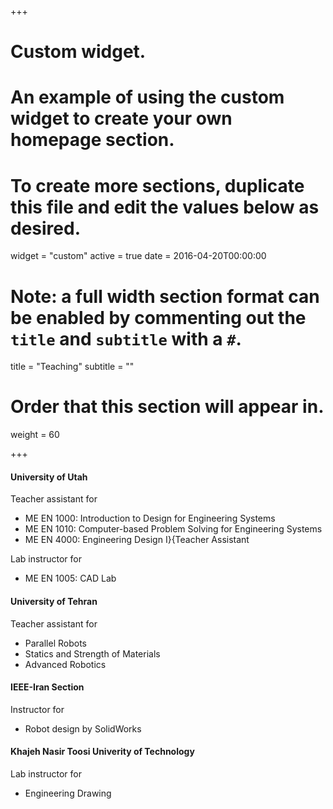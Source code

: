 +++
# Custom widget.
# An example of using the custom widget to create your own homepage section.
# To create more sections, duplicate this file and edit the values below as desired.
widget = "custom"
active = true
date = 2016-04-20T00:00:00

# Note: a full width section format can be enabled by commenting out the `title` and `subtitle` with a `#`.
title = "Teaching"
subtitle = ""

# Order that this section will appear in.
weight = 60

+++

#### University of Utah
Teacher assistant for 

- ME EN 1000: Introduction to Design for Engineering Systems
- ME EN 1010: Computer-based Problem Solving for Engineering Systems
- ME EN 4000: Engineering Design I}{Teacher Assistant

Lab instructor for

- ME EN 1005: CAD Lab

#### University of Tehran
Teacher assistant for

- Parallel Robots
- Statics and Strength of Materials
- Advanced Robotics

#### IEEE-Iran Section
Instructor for 

- Robot design by SolidWorks

#### Khajeh Nasir Toosi Univerity of Technology
Lab instructor for 

- Engineering Drawing

